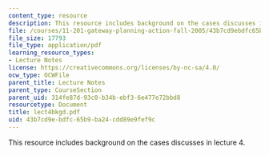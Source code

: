 ```yaml
---
content_type: resource
description: This resource includes background on the cases discusses in lecture 4.
file: /courses/11-201-gateway-planning-action-fall-2005/43b7cd9ebdfc65b9ba24cdd89e9fef9c_lect4bkgd.pdf
file_size: 17793
file_type: application/pdf
learning_resource_types:
- Lecture Notes
license: https://creativecommons.org/licenses/by-nc-sa/4.0/
ocw_type: OCWFile
parent_title: Lecture Notes
parent_type: CourseSection
parent_uid: 314fe87d-93c0-b34b-ebf3-6e477e72bbd8
resourcetype: Document
title: lect4bkgd.pdf
uid: 43b7cd9e-bdfc-65b9-ba24-cdd89e9fef9c
---
```

This resource includes background on the cases discusses in lecture 4.